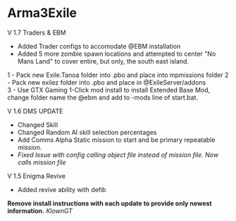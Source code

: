 # Arma3Exile
V 1.7 Traders & EBM
- Added Trader configs to accomodate @EBM installation
- Added 5 more zombie spawn locations and attempted to center "No Mans Land" to cover entire, but only, the south east island.


1 - Pack new Exile.Tanoa folder into .pbo and place into mpmissions folder
2 - Pack new exilez folder into .pbo and place in @ExileServer/addons     
3 - Use GTX Gaming 1-Click mod install to install Extended Base Mod,
    change folder name the @ebm and add to -mods line of start.bat.

V 1.6
DMS UPDATE
- Changed Skill
- Changed Random AI skill selection percentages
- Add Comms Alpha Static mission to start and be primary repeatable mission.
- *Fixed Issue with config calling object file instead of mission file. Now calls mission file*

V 1.5
Enigma Revive
- Added revive ability with defib

**Remove install instructions with each update to provide only newest information.**
*KlownGT*

